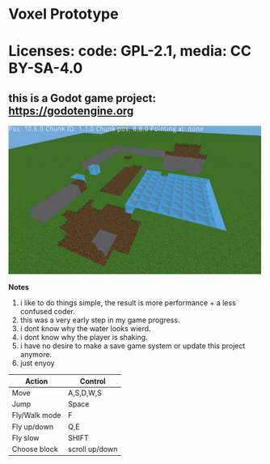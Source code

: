 # Voxel Prototype

# Licenses: code: GPL-2.1, media: CC BY-SA-4.0
## this is a Godot game project: https://godotengine.org

![Screenshot](/screenshot.PNG)

**Notes**

1. i like to do things simple, the result is more performance + a less confused coder.
1.  this was a very early step in my game progress.
1. i dont know why the water looks wierd.
1. i dont know why the player is shaking.
1. i have no desire to make a save game system or update this project anymore.
1. just enyoy

|Action|Control|
|----|----|
|Move|A,S,D,W,S|
|Jump|Space|
Fly/Walk mode|F|
Fly up/down|Q,E|
Fly slow|SHIFT|
Choose block|scroll up/down|
